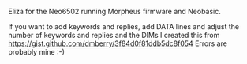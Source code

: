 Eliza for the Neo6502 running Morpheus firmware and Neobasic.

If you want to add keywords and replies, add DATA lines and adjust the number of keywords and replies and the DIMs
I created this from https://gist.github.com/dmberry/3f84d0f81ddb5dc8f054
Errors are probably mine :-)

